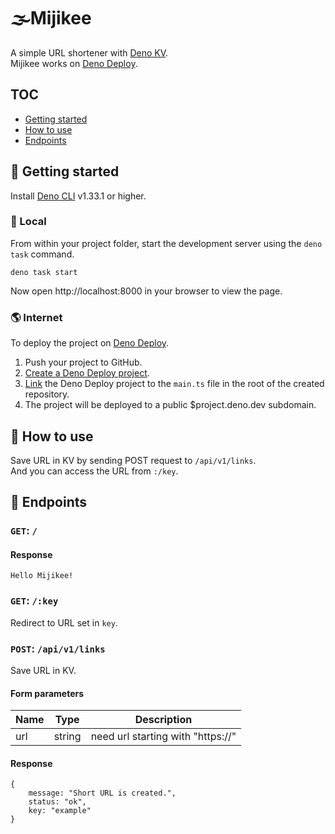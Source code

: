 # 🌫Mijikee

A simple URL shortener with [Deno KV](https://deno.com/kv).\
Mijikee works on [Deno Deploy](https://deno.com/deploy).

## TOC

- [Getting started](#-getting-started)
- [How to use](#-how-to-use)
- [Endpoints](#-endpoints)

## 🚀 Getting started

Install [Deno CLI](https://deno.land/) v1.33.1 or higher.

### 🏡 Local

From within your project folder, start the development server using the
`deno task` command.

```
deno task start
```

Now open http://localhost:8000 in your browser to view the page.

### 🌎 Internet

To deploy the project on [Deno Deploy](https://deno.com/deploy).

1. Push your project to GitHub.
2. [Create a Deno Deploy project](https://dash.deno.com/new).
3. [Link](https://deno.com/deploy/docs/projects#enabling) the Deno Deploy
   project to the `main.ts` file in the root of the created repository.
4. The project will be deployed to a public $project.deno.dev subdomain.

## 🤔 How to use

Save URL in KV by sending POST request to `/api/v1/links`.\
And you can access the URL from `:/key`.

## 🔱 Endpoints

### `GET`: `/`

#### Response

```
Hello Mijikee!
```

### `GET`: `/:key`

Redirect to URL set in `key`.

### `POST`: `/api/v1/links`

Save URL in KV.

#### Form parameters

| Name | Type   | Description                       |
| ---- | ------ | --------------------------------- |
| url  | string | need url starting with "https://" |

#### Response

```
{
    message: "Short URL is created.",
    status: "ok",
    key: "example"
}
```
